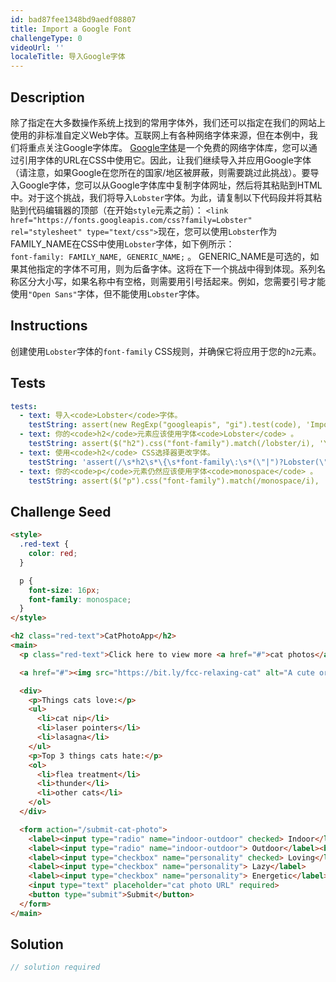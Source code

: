 ```yaml
---
id: bad87fee1348bd9aedf08807
title: Import a Google Font
challengeType: 0
videoUrl: ''
localeTitle: 导入Google字体
---
```


## Description
<section id="description">除了指定在大多数操作系统上找到的常用字体外，我们还可以指定在我们的网站上使用的非标准自定义Web字体。互联网上有各种网络字体来源，但在本例中，我们将重点关注Google字体库。 <a href="https://fonts.google.com/" target="_blank">Google字体</a>是一个免费的网络字体库，您可以通过引用字体的URL在CSS中使用它。因此，让我们继续导入并应用Google字体（请注意，如果Google在您所在的国家/地区被屏蔽，则需要跳过此挑战）。要导入Google字体，您可以从Google字体库中复制字体网址，然后将其粘贴到HTML中。对于这个挑战，我们将导入<code>Lobster</code>字体。为此，请复制以下代码段并将其粘贴到代码编辑器的顶部（在开始<code>style</code>元素之前）： <code>&lt;link href=&quot;https://fonts.googleapis.com/css?family=Lobster&quot; rel=&quot;stylesheet&quot; type=&quot;text/css&quot;&gt;</code>现在，您可以使用<code>Lobster</code>作为FAMILY_NAME在CSS中使用<code>Lobster</code>字体，如下例所示： <br> <code>font-family: FAMILY_NAME, GENERIC_NAME;</code> 。 GENERIC_NAME是可选的，如果其他指定的字体不可用，则为后备字体。这将在下一个挑战中得到体现。系列名称区分大小写，如果名称中有空格，则需要用引号括起来。例如，您需要引号才能使用<code>&quot;Open Sans&quot;</code>字体，但不能使用<code>Lobster</code>字体。 </section>

## Instructions
<section id="instructions">创建使用<code>Lobster</code>字体的<code>font-family</code> CSS规则，并确保它将应用于您的<code>h2</code>元素。 </section>

## Tests
<section id='tests'>

```yml
tests:
  - text: 导入<code>Lobster</code>字体。
    testString: assert(new RegExp("googleapis", "gi").test(code), 'Import the <code>Lobster</code> font.');
  - text: 你的<code>h2</code>元素应该使用字体<code>Lobster</code> 。
    testString: assert($("h2").css("font-family").match(/lobster/i), 'Your <code>h2</code> element should use the font <code>Lobster</code>.');
  - text: 使用<code>h2</code> CSS选择器更改字体。
    testString: 'assert(/\s*h2\s*\{\s*font-family\:\s*(\"|")?Lobster(\"|")?(.{0,})\s*;\s*\}/gi.test(code), "Use an <code>h2</code> CSS selector to change the font.");'
  - text: 你的<code>p</code>元素仍然应该使用字体<code>monospace</code> 。
    testString: assert($("p").css("font-family").match(/monospace/i), 'Your <code>p</code> element should still use the font <code>monospace</code>.');

```

</section>

## Challenge Seed
<section id='challengeSeed'>

<div id='html-seed'>

```html
<style>
  .red-text {
    color: red;
  }

  p {
    font-size: 16px;
    font-family: monospace;
  }
</style>

<h2 class="red-text">CatPhotoApp</h2>
<main>
  <p class="red-text">Click here to view more <a href="#">cat photos</a>.</p>

  <a href="#"><img src="https://bit.ly/fcc-relaxing-cat" alt="A cute orange cat lying on its back."></a>

  <div>
    <p>Things cats love:</p>
    <ul>
      <li>cat nip</li>
      <li>laser pointers</li>
      <li>lasagna</li>
    </ul>
    <p>Top 3 things cats hate:</p>
    <ol>
      <li>flea treatment</li>
      <li>thunder</li>
      <li>other cats</li>
    </ol>
  </div>

  <form action="/submit-cat-photo">
    <label><input type="radio" name="indoor-outdoor" checked> Indoor</label>
    <label><input type="radio" name="indoor-outdoor"> Outdoor</label><br>
    <label><input type="checkbox" name="personality" checked> Loving</label>
    <label><input type="checkbox" name="personality"> Lazy</label>
    <label><input type="checkbox" name="personality"> Energetic</label><br>
    <input type="text" placeholder="cat photo URL" required>
    <button type="submit">Submit</button>
  </form>
</main>

```

</div>



</section>

## Solution
<section id='solution'>

```js
// solution required
```
</section>

